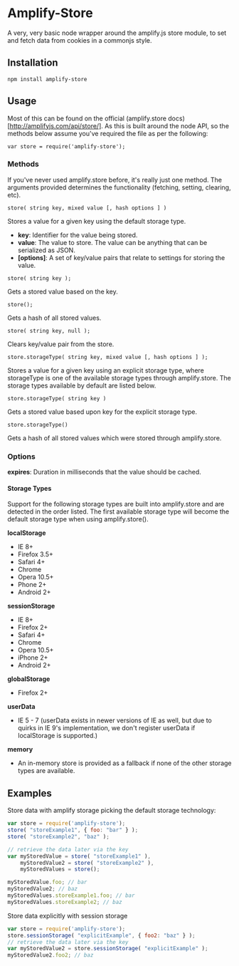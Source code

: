# Amplify-Store
A very, very basic node wrapper around the amplify.js store module, to set and fetch data from cookies in a commonjs style.

## Installation
```
npm install amplify-store
```


## Usage

Most of this can be found on the official (amplify.store docs)[http://amplifyjs.com/api/store/]. As this is built around the node API, so the methods below assume you've required the file as per the following:
``` 
var store = require('amplify-store'); 
```

### Methods

If you've never used amplify.store before, it's really just one method. The arguments provided determines the functionality (fetching, setting, clearing, etc).

``` 
store( string key, mixed value [, hash options ] ) 
```
Stores a value for a given key using the default storage type.

- **key**: Identifier for the value being stored.
- **value**: The value to store. The value can be anything that can be serialized as JSON.
- **[options]**: A set of key/value pairs that relate to settings for storing the value.


``` 
store( string key ); 
```
Gets a stored value based on the key.


``` 
store();
```
Gets a hash of all stored values.


```
store( string key, null ); 
```
Clears key/value pair from the store.


``` 
store.storageType( string key, mixed value [, hash options ] );
```
Stores a value for a given key using an explicit storage type, where storageType is one of the available storage types through amplify.store. The storage types available by default are listed below.


``` 
store.storageType( string key ) 
```
Gets a stored value based upon key for the explicit storage type.


``` 
store.storageType() 
```
Gets a hash of all stored values which were stored through amplify.store.


### Options

**expires**: Duration in milliseconds that the value should be cached.

#### Storage Types
Support for the following storage types are built into amplify.store and are detected in the order listed. The first available storage type will become the default storage type when using amplify.store().

**localStorage**

- IE 8+
- Firefox 3.5+
- Safari 4+
- Chrome
- Opera 10.5+
- Phone 2+
- Android 2+

**sessionStorage**

- IE 8+
- Firefox 2+
- Safari 4+
- Chrome
- Opera 10.5+
- iPhone 2+
- Android 2+

**globalStorage**

- Firefox 2+

**userData**

- IE 5 - 7
(userData exists in newer versions of IE as well, but due to quirks in IE 9's implementation, we don't register userData if localStorage is supported.)

**memory**
- An in-memory store is provided as a fallback if none of the other storage types are available.

## Examples
Store data with amplify storage picking the default storage technology:
```javascript
var store = require('amplify-store');
store( "storeExample1", { foo: "bar" } );
store( "storeExample2", "baz" );

// retrieve the data later via the key
var myStoredValue = store( "storeExample1" ),
    myStoredValue2 = store( "storeExample2" ),
    myStoredValues = store();

myStoredValue.foo; // bar
myStoredValue2; // baz
myStoredValues.storeExample1.foo; // bar
myStoredValues.storeExample2; // baz
```


Store data explicitly with session storage

```javascript
var store = require('amplify-store');
store.sessionStorage( "explicitExample", { foo2: "baz" } );
// retrieve the data later via the key
var myStoredValue2 = store.sessionStorage( "explicitExample" );
myStoredValue2.foo2; // baz
```

